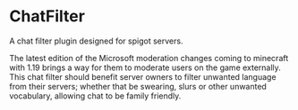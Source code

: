 # ChatFilter
A chat filter plugin designed for spigot servers.

The latest edition of the Microsoft moderation changes coming to minecraft with 1.19 brings a way for them to moderate users on the game externally.
This chat filter should benefit server owners to filter unwanted language from their servers; whether that be swearing, slurs or other unwanted vocabulary, allowing chat to be family friendly.
